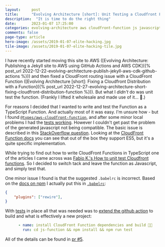 ```yaml
---
layout: 	post
title:  	"Evolving Architecture [short]: Unit Testing a Cloudfront Function"
description:  "It is time to do the right thing"
date:   	2023-01-07 17:25:00
categories: evolving-architecture aws cloudfront-function js javascript typescript jest
comments: false
page-type: article
hero-image: /assets/2019-01-07-elite-hacking.jpg
tile-image: /assets/2019-01-07-elite-hacking-tile.jpg
---
```


I have recently started moving this site to AWS ([Evolving Architecture: Publishing a Jekyll site to AWS using GitHub Actions and AWS CDK]({% post_url 2022-12-22-evolving-architecture-publish-jekyll-aws-cdk-github-actions %})) and then fixed a CloudFront routing issue with a CloudFront Function ([Evolving Architecture [short]: Fixing a Cloudfront Distribution with a Function]({% post_url 2022-12-27-evolving-architecture-short-fixing-cloudfront-distribution-function %})). But what I _didn't_ do was unit test the function. (Frankly I lifted it wholesale and made use of it... 🤷.)

For reasons I decided that I wanted to write and test the Function as a TypeScript Function. And actually most of it was easy. I'm unsure how - but I found [`@types/aws-cloudfront-function`](https://www.npmjs.com/package/@types/aws-cloudfront-function), and after some minor local problems I had the [tests working](https://github.com/steve-codemunkies/steve-codemunkies.github.io/pull/4/files#diff-0b92f9d57f525cdcf1d701aefb0daedeb40274a04ea1270ddfa32bc497f72373). However I couldn't get past the problem of the generated javascript not being compatible. The basic issue is described in this [StackOverflow question](https://stackoverflow.com/questions/43042889/typescript-referenceerror-exports-is-not-defined). Looking at the [CloudFront Function docs](https://docs.aws.amazon.com/AmazonCloudFront/latest/DeveloperGuide/functions-javascript-runtime-features.html) you can see that out of the box they support ES5, but it's a quite specific implementation.

While trying to find out how to write CloudFront Functions in TypeScript one of the articles I came across was [Fabio K.'s How to unit test Cloudfront functions](https://medium.com/@fabioknoedt/how-to-unit-test-cloudfront-functions-b790c4532aa0). So I decided to switch tack and leave the function as Javascript, and simply test that.

One minor issue I found is that the suggested `.babelrc` is incorrect. Based on the [docs on npm](https://www.npmjs.com/package/babel-plugin-rewire#with-babelrc) I actually put this in [`.babelrc`](https://github.com/steve-codemunkies/steve-codemunkies.github.io/pull/5/files#diff-98655bd89ed3656d8fff15d488f6176d845e0a5a79e0d6e7748b63f499ee4f54):

```json
{
    "plugins": ["rewire"],
}
```

With [tests](https://github.com/steve-codemunkies/steve-codemunkies.github.io/pull/5/files#diff-e10c8c89ed17dd2c441aea1b953ea1a6e33d150d32d731c3d53852e484c90da1) in place all that was needed was to [extend the github action](https://github.com/steve-codemunkies/steve-codemunkies.github.io/pull/5/files#diff-ecad2183af1362d9d99f4a33e7491c1970c92255c3c318e688ece549ec91fe33) to build and what is effectively a new project:

```yaml
      - name: install CloudFront Function dependencies and build 🧪🔨
        run: cd js-function && npm install && npm run test
```

All of the details can be found in [pr #5](https://github.com/steve-codemunkies/steve-codemunkies.github.io/pull/5).
